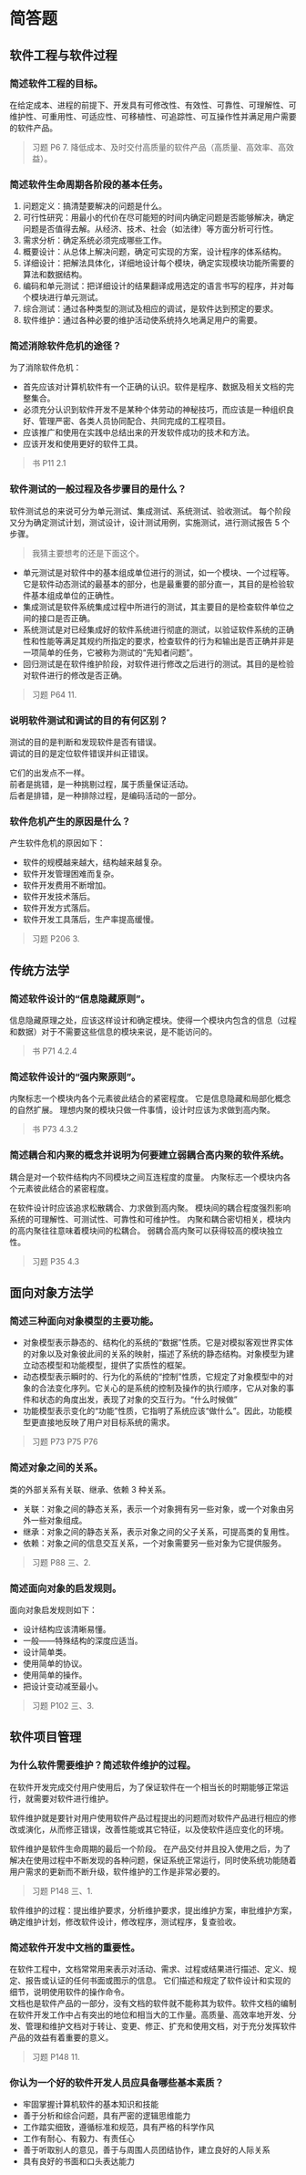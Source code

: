 # 简答题

## 软件工程与软件过程

### 简述软件工程的目标。

在给定成本、进程的前提下、开发具有可修改性、有效性、可靠性、可理解性、可维护性、可重用性、可适应性、可移植性、可追踪性、可互操作性并满足用户需要的软件产品。
> 习题 P6 7.
> 降低成本、及时交付高质量的软件产品（高质量、高效率、高效益）。

### 简述软件生命周期各阶段的基本任务。

1. 问题定义：搞清楚要解决的问题是什么。
2. 可行性研究：用最小的代价在尽可能短的时间内确定问题是否能够解决，确定问题是否值得去解。从经济、技术、社会（如法律）等方面分析可行性。
3. 需求分析：确定系统必须完成哪些工作。
4. 概要设计：从总体上解决问题，确定可实现的方案，设计程序的体系结构。
5. 详细设计：把解法具体化，详细地设计每个模块，确定实现模块功能所需要的算法和数据结构。
6. 编码和单元测试：把详细设计的结果翻译成用选定的语言书写的程序，并对每个模块进行单元测试。
7. 综合测试：通过各种类型的测试及相应的调试，是软件达到预定的要求。
8. 软件维护：通过各种必要的维护活动使系统持久地满足用户的需要。

### 简述消除软件危机的途径？

为了消除软件危机：

- 首先应该对计算机软件有一个正确的认识。软件是程序、数据及相关文档的完整集合。
- 必须充分认识到软件开发不是某种个体劳动的神秘技巧，而应该是一种组织良好、管理严密、各类人员协同配合、共同完成的工程项目。
- 应该推广和使用在实践中总结出来的开发软件成功的技术和方法。
- 应该开发和使用更好的软件工具。

> 书 P11 2.1

### 软件测试的一般过程及各步骤目的是什么？

软件测试总的来说可分为单元测试、集成测试、系统测试、验收测试。
每个阶段又分为确定测试计划，测试设计，设计测试用例，实施测试，进行测试报告 5 个步骤。

>我猜主要想考的还是下面这个。

- 单元测试是对软件中的基本组成单位进行的测试，如一个模块、一个过程等。它是软件动态测试的最基本的部分，也是最重要的部分直一，其目的是检验软件基本组成单位的正确性。
- 集成测试是软件系统集成过程中所进行的测试，其主要目的是检查软件单位之间的接口是否正确。
- 系统测试是对已经集成好的软件系统进行彻底的测试，以验证软件系统的正确性和性能等满足其规约所指定的要求，检查软件的行为和输出是否正确并非是一项简单的任务，它被称为测试的“先知者问题”。
- 回归测试是在软件维护阶段，对软件进行修改之后进行的测试。其目的是检验对软件进行的修改是否正确。

> 习题 P64 11.

### 说明软件测试和调试的目的有何区别？

测试的目的是判断和发现软件是否有错误。  
调试的目的是定位软件错误并纠正错误。

它们的出发点不一样。  
前者是挑错，是一种挑剔过程，属于质量保证活动。  
后者是排错，是一种排除过程，是编码活动的一部分。

### 软件危机产生的原因是什么？

产生软件危机的原因如下：

- 软件的规模越来越大，结构越来越复杂。
- 软件开发管理困难而复杂。
- 软件开发费用不断增加。
- 软件开发技术落后。
- 软件开发方式落后。
- 软件开发工具落后，生产率提高缓慢。

> 习题 P206 3.

## 传统方法学

### 简述软件设计的“信息隐藏原则”。

信息隐藏原理之处，应该这样设计和确定模块。使得一个模块内包含的信息（过程和数据）对于不需要这些信息的模块来说，是不能访问的。
> 书 P71 4.2.4

### 简述软件设计的“强内聚原则”。

内聚标志一个模块内各个元素彼此结合的紧密程度。
  它是信息隐藏和局部化概念的自然扩展。
  理想内聚的模块只做一件事情，设计时应该为求做到高内聚。
   > 书 P73 4.3.2

### 简述耦合和内聚的概念并说明为何要建立弱耦合高内聚的软件系统。

耦合是对一个软件结构内不同模块之间互连程度的度量。
内聚标志一个模块内各个元素彼此结合的紧密程度。

在软件设计时应该追求松散耦合、力求做到高内聚。
模块间的耦合程度强烈影响系统的可理解性、可测试性、可靠性和可维护性。
内聚和耦合密切相关，模块内的高内聚往往意味着模块间的松耦合。
弱耦合高内聚可以获得较高的模块独立性。

> 习题 P35 4.3

## 面向对象方法学

### 简述三种面向对象模型的主要功能。

- 对象模型表示静态的、结构化的系统的“数据”性质。它是对模拟客观世界实体的对象以及对象彼此间的关系的映射，描述了系统的静态结构。对象模型为建立动态模型和功能模型，提供了实质性的框架。
- 动态模型表示瞬时的、行为化的系统的“控制”性质，它规定了对象模型中的对象的合法变化序列。它关心的是系统的控制及操作的执行顺序，它从对象的事件和状态的角度出发，表现了对象的交互行为。“什么时候做”
- 功能模型表示变化的“功能”性质，它指明了系统应该“做什么”。因此，功能模型更直接地反映了用户对目标系统的需求。

> 习题 P73 P75 P76

### 简述对象之间的关系。

类的外部关系有关联、继承、依赖 3 种关系。

- 关联：对象之间的静态关系，表示一个对象拥有另一些对象，或一个对象由另外一些对象组成。
- 继承：对象之间的静态关系，表示对象之间的父子关系，可提高类的复用性。
- 依赖：对象之间的信息交互关系，一个对象需要另一些对象为它提供服务。

> 习题 P88 三、2.

### 简述面向对象的启发规则。

面向对象启发规则如下：

- 设计结构应该清晰易懂。
- 一般——特殊结构的深度应适当。
- 设计简单类。
- 使用简单的协议。
- 使用简单的操作。
- 把设计变动减至最小。

> 习题 P102 三、3.

## 软件项目管理

### 为什么软件需要维护？简述软件维护的过程。

在软件开发完成交付用户使用后，为了保证软件在一个相当长的时期能够正常运行，就需要对软件进行维护。

软件维护就是要针对用户使用软件产品过程提出的问题而对软件产品进行相应的修改或演化，从而修正错误，改善性能或其它特征，以及使软件适应变化的环境。

软件维护是软件生命周期的最后一个阶段。
在产品交付并且投入使用之后，为了解决在使用过程中不断发现的各种问题，保证系统正常运行，同时使系统功能随着用户需求的更新而不断升级，软件维护的工作是非常必要的。

> 习题 P148 三、1.

软件维护的过程：提出维护要求，分析维护要求，提出维护方案，审批维护方案，确定维护计划，修改软件设计，修改程序，测试程序，复查验收。

### 简述软件开发中文档的重要性。

在软件工程中，文档常常用来表示对活动、需求、过程或结果进行描述、定义、规定、报告或认证的任何书面或图示的信息。
它们描述和规定了软件设计和实现的细节，说明使用软件的操作命令。  
文档也是软件产品的一部分，没有文档的软件就不能称其为软件。软件文档的编制在软件开发工作中占有突出的地位和相当大的工作量。高质量、高效率地开发、分发、管理和维护文档对于转让、变更、修正、扩充和使用文档，对于充分发挥软件产品的效益有着重要的意义。
> 习题 P148 11.

### 你认为一个好的软件开发人员应具备哪些基本素质？

- 牢固掌握计算机软件的基本知识和技能
- 善于分析和综合问题，具有严密的逻辑思维能力
- 工作踏实细致，遵循标准和规范，具有严格的科学作风
- 工作有耐心、有毅力、有责任心
- 善于听取别人的意见，善于与周围人员团结协作，建立良好的人际关系
- 具有良好的书面和口头表达能力